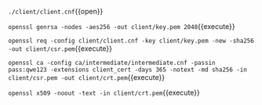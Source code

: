 `./client/client.cnf`{{open}}

`openssl genrsa -nodes -aes256 -out client/key.pem 2048`{{execute}}

`openssl req -config client/client.cnf -key client/key.pem -new -sha256 -out client/csr.pem`{{execute}}

`openssl ca -config ca/intermediate/intermediate.cnf -passin pass:qwe123 -extensions client_cert -days 365 -notext -md sha256 -in client/csr.pem -out client/crt.pem`{{execute}}

`openssl x509 -noout -text -in client/crt.pem`{{execute}}
